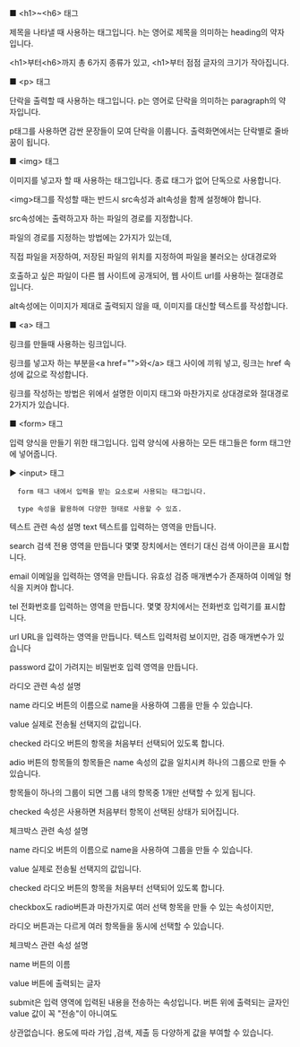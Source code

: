 ■ &lt;h1&gt;~&lt;h6&gt; 태그
  
제목을 나타낼 때 사용하는 태그입니다. h는 영어로 제목을 의미하는 heading의 약자입니다.

&lt;h1&gt;부터&lt;h6&gt;까지 총 6가지 종류가 있고, &lt;h1&gt;부터 점점 글자의 크기가 작아집니다.

■ &lt;p&gt; 태그
  
단락을 출력할 때 사용하는 태그입니다. p는 영어로 단락을 의미하는 paragraph의 약자입니다.

p태그를 사용하면 감싼 문장들이 모여 단락을 이룹니다. 출력화면에서는 단락별로 줄바꿈이 됩니다.  
  
■ &lt;img&gt; 태그
  
이미지를 넣고자 할 때 사용하는 태그입니다. 종료 태그가 없어 단독으로 사용합니다.

&lt;img&gt;태그를 작성할 때는 반드시 src속성과 alt속성을 함께 설정해야 합니다.

src속성에는 출력하고자 하는 파일의 경로를 지정합니다.

파일의 경로를 지정하는 방법에는 2가지가 있는데,

직접 파일을 저장하여, 저장된 파일의 위치를 지정하여 파일을 불러오는 상대경로와

호출하고 싶은 파일이 다른 웹 사이트에 공개되어, 웹 사이트 url를 사용하는 절대경로 입니다.

alt속성에는 이미지가 제대로 출력되지 않을 때, 이미지를 대신할 텍스트를 작성합니다.

■ &lt;a&gt; 태그
  
링크를 만들때 사용하는 링크입니다.

링크를 넣고자 하는 부분을&lt;a href=""&gt;와&lt;/a&gt; 태그 사이에 끼워 넣고, 링크는 href 속성에 값으로 작성합니다.

링크를 작성하는 방법은 위에서 설명한 이미지 태그와 마찬가지로 상대경로와 절대경로 2가지가 있습니다.
  
■ &lt;form&gt; 태그
  
입력 양식을 만들기 위한 태그입니다. 입력 양식에 사용하는 모든 태그들은 form 태그안에 넣어줍니다.

▶ &lt;input&gt; 태그

      form 태그 내에서 입력을 받는 요소로써 사용되는 태그입니다. 

      type 속성을 활용하여 다양한 형태로 사용할 수 있죠.   

텍스트 관련 속성	설명
text	텍스트를 입력하는 영역을 만듭니다.
  
search	검색 전용 영역을 만듭니다 몇몇 장치에서는 엔터기 대신 검색 아이콘을 표시합니다.
  
email	이메일을 입력하는 영역을 만듭니다. 유효성 검증 매개변수가 존재하여 이메일 형식을 지켜야 합니다.
  
tel	전화번호를 입력하는 영역을 만듭니다. 몇몇 장치에서는 전화번호 입력기를 표시합니다.
  
url	URL을 입력하는 영역을 만듭니다. 텍스트 입력처럼 보이지만, 검증 매개변수가 있습니다
  
password	값이 가려지는 비밀번호 입력 영역을 만듭니다.

라디오 관련 속성	설명
  
name	라디오 버튼의 이름으로 name을 사용하여 그룹을 만들 수 있습니다.
  
value	실제로 전송될 선택지의 값입니다.
  
checked	라디오 버튼의 항목을 처음부터 선택되어 있도록 합니다. 
  
adio 버튼의 항목들의 항목들은 name 속성의 값을 일치시켜 하나의 그룹으로 만들 수 있습니다.

항목들이 하나의 그룹이 되면 그룹 내의 항목중 1개만 선택할 수 있게 됩니다.

checked 속성은 사용하면 처음부터 항목이 선택된 상태가 되어집니다.

체크박스 관련 속성	설명
  
name	라디오 버튼의 이름으로 name을 사용하여 그룹을 만들 수 있습니다.
  
value	실제로 전송될 선택지의 값입니다.
  
checked	라디오 버튼의 항목을 처음부터 선택되어 있도록 합니다. 
  
checkbox도 radio버튼과 마찬가지로 여러 선택 항목을 만들 수 있는 속성이지만, 

라디오 버튼과는 다르게 여러 항목들을 동시에 선택할 수 있습니다.

체크박스 관련 속성	설명
  
name	버튼의 이름
  
value	버튼에 출력되는 글자
  
submit은 입력 영역에 입력된 내용을 전송하는 속성입니다. 버튼 위에 출력되는 글자인 value 값이 꼭 "전송"이 아니여도

상관없습니다. 용도에 따라 가입 ,검색, 제출 등 다양하게 값을 부여할 수 있습니다.




